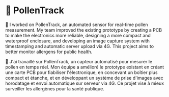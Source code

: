 # 🌸 PollenTrack
🌿 I worked on PollenTrack, an automated sensor for real-time pollen measurement. My team improved the existing prototype by creating a PCB to make the electronics more reliable, designing a more compact and waterproof enclosure, and developing an image capture system with timestamping and automatic server upload via 4G. This project aims to better monitor allergens for public health.

🌿 J'ai travaillé sur PollenTrack, un capteur automatisé pour mesurer le pollen en temps réel. Mon équipe a amélioré le prototype existant en créant une carte PCB pour fiabiliser l'électronique, en concevant un boîtier plus compact et étanche, et en développant un système de prise d'images avec horodatage et envoi automatique sur serveur via 4G. Ce projet vise à mieux surveiller les allergènes pour la santé publique.
